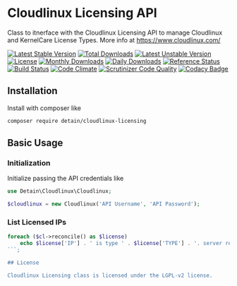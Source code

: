 # Cloudlinux Licensing API

Class to itnerface with the Cloudlinux Licensing API to manage Cloudlinux and KernelCare License Types.  More info at https://www.cloudlinux.com/

[![Latest Stable Version](https://poser.pugx.org/detain/cloudlinux-licensing/version)](https://packagist.org/packages/detain/cloudlinux-licensing)
[![Total Downloads](https://poser.pugx.org/detain/cloudlinux-licensing/downloads)](https://packagist.org/packages/detain/cloudlinux-licensing)
[![Latest Unstable Version](https://poser.pugx.org/detain/cloudlinux-licensing/v/unstable)](//packagist.org/packages/detain/cloudlinux-licensing)
[![License](https://poser.pugx.org/detain/cloudlinux-licensing/license)](https://packagist.org/packages/detain/cloudlinux-licensing)
[![Monthly Downloads](https://poser.pugx.org/detain/cloudlinux-licensing/d/monthly)](https://packagist.org/packages/detain/cloudlinux-licensing)
[![Daily Downloads](https://poser.pugx.org/detain/cloudlinux-licensing/d/daily)](https://packagist.org/packages/detain/cloudlinux-licensing)
[![Reference Status](https://www.versioneye.com/php/detain:cloudlinux-licensing/reference_badge.svg?style=flat)](https://www.versioneye.com/php/detain:cloudlinux-licensing/references)
[![Build Status](https://travis-ci.org/detain/cloudlinux-licensing.svg?branch=master)](https://travis-ci.org/detain/cloudlinux-licensing)
[![Code Climate](https://codeclimate.com/github/detain/cloudlinux-licensing/badges/gpa.svg)](https://codeclimate.com/github/detain/cloudlinux-licensing)
[![Scrutinizer Code Quality](https://scrutinizer-ci.com/g/detain/cloudlinux-licensing/badges/quality-score.png?b=master)](https://scrutinizer-ci.com/g/detain/cloudlinux-licensing/?branch=master)
[![Codacy Badge](https://api.codacy.com/project/badge/Grade/226251fc068f4fd5b4b4ef9a40011d06)](https://www.codacy.com/app/detain/cloudlinux-licensing)

## Installation

Install with composer like

```sh
composer require detain/cloudlinux-licensing
```

## Basic Usage

### Initialization

Initialize passing the API credentials like

```php
use Detain\Cloudlinux\Cloudlinux;

$cloudlinux = new Cloudlinux('API Username', 'API Password');
```

### List Licensed IPs

```php
foreach ($cl->reconcile() as $license)
	echo $license['IP'] . ' is type ' . $license['TYPE'] . '. server registered in CLN with license: ' . var_export($license['REGISTERED'], true) . "\n";
```;

## License

Cloudlinux Licensing class is licensed under the LGPL-v2 license.

